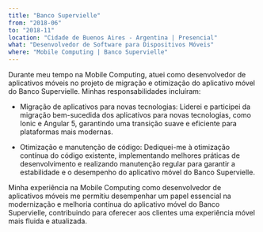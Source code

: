 ```yaml
---
title: "Banco Supervielle"
from: "2018-06"
to: "2018-11"
location: "Cidade de Buenos Aires - Argentina | Presencial"
what: "Desenvolvedor de Software para Dispositivos Móveis"
where: "Mobile Computing | Banco Supervielle"
---
```


Durante meu tempo na Mobile Computing, atuei como desenvolvedor de aplicativos móveis no projeto de migração e otimização do aplicativo móvel do Banco Supervielle. Minhas responsabilidades incluíram:

- Migração de aplicativos para novas tecnologias: Liderei e participei da migração bem-sucedida dos aplicativos para novas tecnologias, como Ionic e Angular 5, garantindo uma transição suave e eficiente para plataformas mais modernas.

- Otimização e manutenção de código: Dediquei-me à otimização contínua do código existente, implementando melhores práticas de desenvolvimento e realizando manutenção regular para garantir a estabilidade e o desempenho do aplicativo móvel do Banco Supervielle.

Minha experiência na Mobile Computing como desenvolvedor de aplicativos móveis me permitiu desempenhar um papel essencial na modernização e melhoria contínua do aplicativo móvel do Banco Supervielle, contribuindo para oferecer aos clientes uma experiência móvel mais fluida e atualizada.